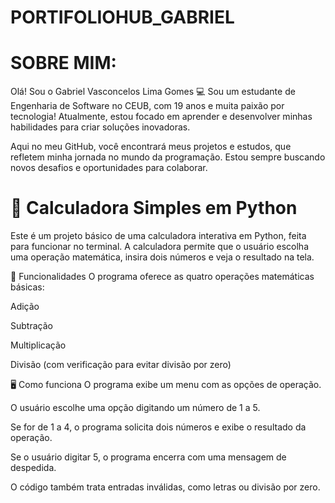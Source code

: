 # PORTIFOLIOHUB_GABRIEL
# SOBRE MIM:
Olá! Sou o Gabriel Vasconcelos Lima Gomes  💻 
Sou um estudante de Engenharia de Software no CEUB, com 19 anos e muita paixão por tecnologia! Atualmente, estou focado em aprender e desenvolver minhas habilidades para criar soluções inovadoras.

Aqui no meu GitHub, você encontrará meus projetos e estudos, que refletem minha jornada no mundo da programação. Estou sempre buscando novos desafios e oportunidades para colaborar.

# 🧮 Calculadora Simples em Python
Este é um projeto básico de uma calculadora interativa em Python, feita para funcionar no terminal. A calculadora permite que o usuário escolha uma operação matemática, insira dois números e veja o resultado na tela.

🔧 Funcionalidades
O programa oferece as quatro operações matemáticas básicas:

Adição

Subtração

Multiplicação

Divisão (com verificação para evitar divisão por zero)

🖥️ Como funciona
O programa exibe um menu com as opções de operação.

O usuário escolhe uma opção digitando um número de 1 a 5.

Se for de 1 a 4, o programa solicita dois números e exibe o resultado da operação.

Se o usuário digitar 5, o programa encerra com uma mensagem de despedida.

O código também trata entradas inválidas, como letras ou divisão por zero.

